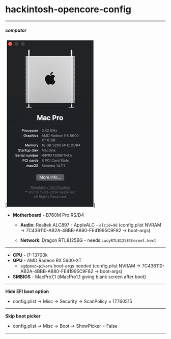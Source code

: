 # hackintosh-opencore-config
---
##### computor
[![about this mac](./aboutMac.png)]
- **Motherboard** - B760M Pro RS/D4
    - **Audio**: Realtek ALC897 - AppleALC - ```alcid=98``` (config.plist  NVRAM $\rightarrow$ 7C436110-AB2A-4BBB-A880-FE41995C9F82 $\rightarrow$ boot-args)
    
    - **Network**: Dragon RTL8125BG - needs ```LucyRTL8125Ethernet.kext```
---
- **CPU** -  i7-13700k
- **GPU** - AMD Radeon RX 5600-XT
    - ```agdpmod=pikera``` boot-args needed (config.plist  NVRAM $\rightarrow$ 7C436110-AB2A-4BBB-A880-FE41995C9F82 $\rightarrow$ boot-args) 
- **SMBIOS** - MacPro7,1  (iMacPro1,1 giving blank screen after boot)
---

**Hide EFI boot option**
+ config.plist $\rightarrow$ Misc $\rightarrow$ Security $\rightarrow$ ScanPolicy = 17760515
---
**Skip boot picker**
+ config.plist $\rightarrow$ Misc $\rightarrow$ Boot $\rightarrow$ ShowPicker = False
---

